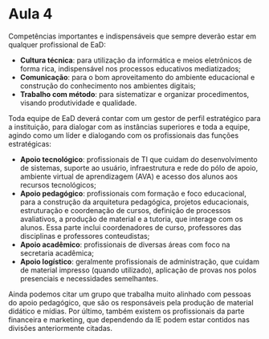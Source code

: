 # Aula 4

Competências importantes e indispensáveis que sempre deverão estar em qualquer profissional de EaD:

- **Cultura técnica**: para utilização da informática e meios eletrônicos de forma rica, indispensável nos processos educativos mediatizados;
- **Comunicação**: para o bom aproveitamento do ambiente educacional e construção do conhecimento nos ambientes digitais;
- **Trabalho com método**: para sistematizar e organizar procedimentos, visando produtividade e qualidade.

Toda equipe de EaD deverá contar com um gestor de perfil estratégico para a instituição, para dialogar com as instâncias superiores e toda a equipe, agindo como um líder e dialogando com os profissionais das funções estratégicas:

- **Apoio tecnológico**: profissionais de TI que cuidam do desenvolvimento de sistemas, suporte ao usuário, infraestrutura e rede do pólo de apoio, ambiente virtual de aprendizagem (AVA) e acesso dos alunos aos recursos tecnológicos;
- **Apoio pedagógico**: profissionais com formação e foco educacional, para a construção da arquitetura pedagógica, projetos educacionais, estruturação e coordenação de cursos, definição de processos avaliativos, a produção de material e a tutoria, que interage com os alunos. Essa parte inclui coordenadores de curso, professores das disciplinas e professores conteudistas;
- **Apoio acadêmico**: profissionais de diversas áreas com foco na secretaria acadêmica;
- **Apoio logístico**: geralmente profissionais de administração, que cuidam de material impresso (quando utilizado), aplicação de provas nos polos presenciais e necessidades semelhantes.

Ainda podemos citar um grupo que trabalha muito alinhado com pessoas do apoio pedagógico, que são os responsáveis pela produção de material didático e mídias. Por último, também existem os profissionais da parte financeira e marketing, que dependendo da IE podem estar contidos nas divisões anteriormente citadas.

